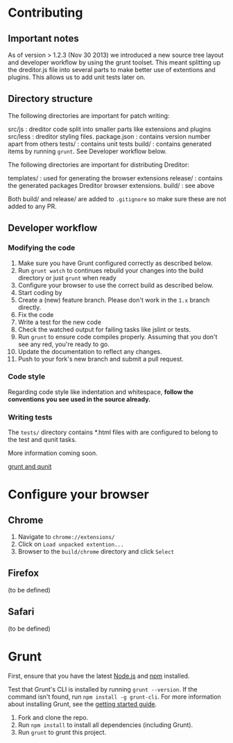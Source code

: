 # Contributing

## Important notes

As of version > 1.2.3 (Nov 30 2013) we introduced a new source tree layout and developer workflow by using the grunt toolset. This meant splitting up the dreditor.js file into several parts to make better use of extentions and plugins. This allows us to add unit tests later on.

## Directory structure

The following directories are important for patch writing:

src/js : dreditor code split into smaller parts like extensions and plugins
src/less : dreditor styling files.
package.json : contains version number apart from others
tests/ : contains unit tests
build/ : contains generated items by running ```grunt```. See Developer workflow below.

The following directories are important for distributing Dreditor:

templates/ : used for generating the browser extensions
release/ : contains the generated packages Dreditor browser extensions.
build/ : see above

Both build/ and release/ are added to ```.gitignore``` so make sure these are not added to any PR.

## Developer workflow

### Modifying the code

1. Make sure you have Grunt configured correctly as described below.
1. Run ```grunt watch``` to continues rebuild your changes into the build directory or just ```grunt``` when ready
1. Configure your browser to use the correct build as described below.
1. Start coding by
  1. Create a (new) feature branch. Please don't work in the `1.x` branch directly.
  1. Fix the code
  1. Write a test for the new code
  1. Check the watched output for failing tasks like jslint or tests.
1. Run `grunt` to ensure code compiles properly. Assuming that you don't see any red, you're ready to go.
1. Update the documentation to reflect any changes.
1. Push to your fork's new branch and submit a pull request.

### Code style

Regarding code style like indentation and whitespace, **follow the conventions you see used in the source already.**

### Writing tests

The ```tests/``` directory contains *.html files with are configured to belong to the test and qunit tasks.

More information coming soon.

[grunt and qunit](http://jordankasper.com/blog/2013/04/automated-javascript-tests-using-grunt-phantomjs-and-qunit/)

# Configure your browser

## Chrome

1. Navigate to ```chrome://extensions/```
1. Click on ```Load unpacked extention...```
1. Browser to the ```build/chrome``` directory and click ```Select```

## Firefox

(to be defined)

## Safari

(to be defined)

# Grunt

First, ensure that you have the latest [Node.js](http://nodejs.org/) and [npm](http://npmjs.org/) installed.

Test that Grunt's CLI is installed by running `grunt --version`.  If the command isn't found, run `npm install -g grunt-cli`.  For more information about installing Grunt, see the [getting started guide](http://gruntjs.com/getting-started).

1. Fork and clone the repo.
1. Run `npm install` to install all dependencies (including Grunt).
1. Run `grunt` to grunt this project.
